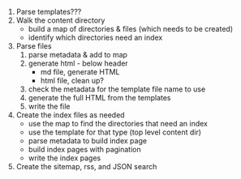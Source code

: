

1. Parse templates???
2. Walk the content directory
    - build a map of directories & files (which needs to be created)
    - identify which directories need an index
3. Parse files
    1) parse metadata & add to map
    2) generate html - below header
        - md file, generate HTML
        - html file, clean up?
    3) check the metadata for the template file name to use
    4) generate the full HTML from the templates
    5) write the file
4. Create the index files as needed
    - use the map to find the directories that need an index
    - use the template for that type (top level content dir)
    - parse metadata to build index page
    - build index pages with pagination
    - write the index pages
5. Create the sitemap, rss, and JSON search